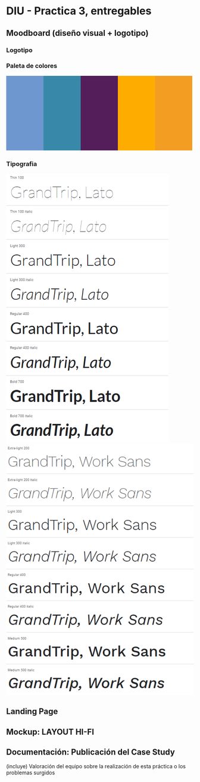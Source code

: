# DIU - Practica 3, entregables

## Moodboard (diseño visual + logotipo)   
### Logotipo

### Paleta de colores
<img src="https://github.com/pablojj1808/DIU21/blob/master/P3/MoodboardImg/colorscheme1.png"/>

### Tipografia
 <img src="https://github.com/pablojj1808/DIU21/blob/master/P3/MoodboardImg/fuente1.png"/>
 <img src="https://github.com/pablojj1808/DIU21/blob/master/P3/MoodboardImg/fuente2.png"/>

## Landing Page


## Mockup: LAYOUT HI-FI


## Documentación: Publicación del Case Study


(incluye) Valoración del equipo sobre la realización de esta práctica o los problemas surgidos
 
